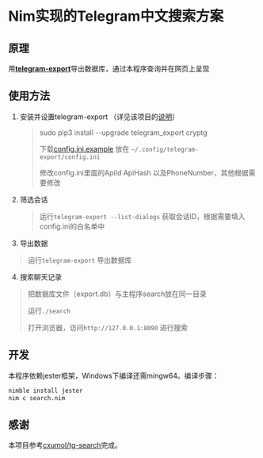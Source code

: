 # Nim实现的Telegram中文搜索方案

## 原理

用[**telegram-export**](https://github.com/expectocode/telegram-export)导出数据库，通过本程序查询并在网页上呈现

## 使用方法

1. 安装并设置telegram-export （详见该项目的[说明](https://github.com/expectocode/telegram-export/blob/master/README.rst)）

   > sudo pip3 install --upgrade telegram_export cryptg
   >
   > 下载[config.ini.example](https://github.com/expectocode/telegram-export/raw/master/config.ini.example) 放在 `~/.config/telegram-export/config.ini` 
   >
   > 修改config.ini里面的ApiId ApiHash 以及PhoneNumber，其他根据需要修改

2. 筛选会话

   > 运行`telegram-export --list-dialogs` 获取会话ID，根据需要填入config.ini的白名单中
   
3.  导出数据

   > 运行`telegram-export` 导出数据库

4.  搜索聊天记录

   > 把数据库文件（export.db）与主程序search放在同一目录
   >
   > 运行`./search` 
   >
   > 打开浏览器，访问`http://127.0.0.1:8090` 进行搜索

## 开发

本程序依赖jester框架，Windows下编译还需mingw64。编译步骤：

```bash
nimble install jester
nim c search.nim
```

## 感谢

本项目参考[cxumol/tg-search](https://github.com/cxumol/tg-search/tree/master)完成。